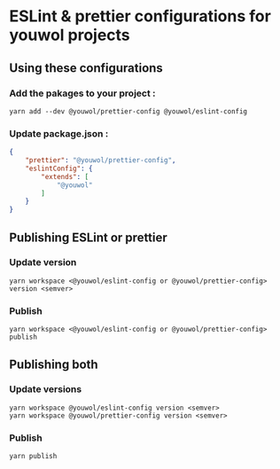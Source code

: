 # ESLint & prettier configurations for youwol projects

## Using these configurations

### Add the pakages to your project :

```shell
yarn add --dev @youwol/prettier-config @youwol/eslint-config
```

### Update package.json :

```json
{
    "prettier": "@youwol/prettier-config",
    "eslintConfig": {
        "extends": [
            "@youwol"
        ]
    }
}
```

## Publishing ESLint or prettier

### Update version

```shell
yarn workspace <@youwol/eslint-config or @youwol/prettier-config> version <semver>
```

### Publish

```shell
yarn workspace <@youwol/eslint-config or @youwol/prettier-config> publish
```

## Publishing both

### Update versions
```shell
yarn workspace @youwol/eslint-config version <semver>
yarn workspace @youwol/prettier-config version <semver>
```

### Publish
```shell
yarn publish
```
